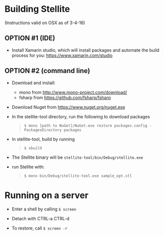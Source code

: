 # Building Stellite

(Instructions valid on OSX as of 3-4-16) 

## OPTION #1 (IDE) 

- Install Xamarin studio, which will install packages and automate the build process for you:
https://www.xamarin.com/studio

## OPTION #2 (command line) 

- Download and install: 
  * mono from http://www.mono-project.com/download/
  * fsharp from https://github.com/fsharp/fsharp

- Download Nuget from https://www.nuget.org/nuget.exe

- In the stellite-tool directory, run the following to download packages
  > `$ mono [path to NuGet]/NuGet.exe restore packages.config -PackagesDirectory packages`

- In stellite-tool, build by running 
  > `$ xbuild`
 
- The Stellite binary will be `stellite-tool/bin/Debug/stellite.exe`

- run Stellite with: 
  > `$ mono bin/Debug/stellite-tool.exe sample_opt.stl`


# Running on a server

- Enter a shell by calling `$ screen` 

- Detach with CTRL-a CTRL-d

- To restore, call `$ screen -r`
